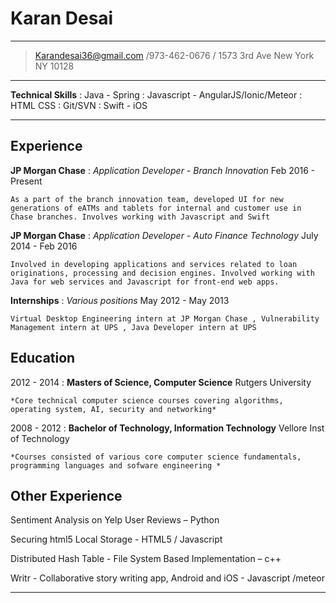 Karan Desai
============
----

>  Karandesai36@gmail.com /973-462-0676 / 1573 3rd Ave New York NY 10128

----

**Technical Skills** 
:   Java - Spring
:   Javascript - AngularJS/Ionic/Meteor
:   HTML CSS
:   Git/SVN
:   Swift - iOS 

----

Experience
----------

**JP Morgan Chase** 
:    *Application Developer - Branch Innovation* Feb 2016 - Present

    As a part of the branch innovation team, developed UI for new generations of eATMs and tablets for internal and customer use in Chase branches. Involves working with Javascript and Swift

**JP Morgan Chase** 
:    *Application Developer - Auto Finance Technology* July 2014 - Feb 2016

    Involved in developing applications and services related to loan originations, processing and decision engines. Involved working with Java for web services and Javascript for front-end web apps. 

**Internships** 
:    *Various positions* May 2012 - May 2013

    Virtual Desktop Engineering intern at JP Morgan Chase , Vulnerability Management intern at UPS , Java Developer intern at UPS


Education
---------

2012 - 2014
:   **Masters of Science, Computer Science** Rutgers University

    *Core technical computer science courses covering algorithms, operating system, AI, security and networking*

2008 - 2012
:   **Bachelor of Technology, Information Technology** Vellore Inst of Technology  

    *Courses consisted of various core computer science fundamentals, programming languages and sofware engineering *



Other Experience
--------------------
Sentiment Analysis on Yelp User Reviews – Python

Securing html5 Local Storage  - HTML5 / Javascript				

Distributed Hash Table - File System Based Implementation – c++

Writr - Collaborative story writing app, Android and iOS - Javascript /meteor


----